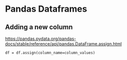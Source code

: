 # Pandas Dataframes 
## Adding a new column 
https://pandas.pydata.org/pandas-docs/stable/reference/api/pandas.DataFrame.assign.html
```
df = df.assign(column_name=column_values)
```

